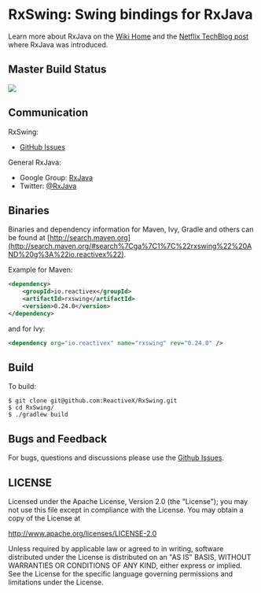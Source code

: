 # RxSwing: Swing bindings for RxJava

Learn more about RxJava on the <a href="https://github.com/ReactiveX/RxJava/wiki">Wiki Home</a> and the <a href="http://techblog.netflix.com/2013/02/rxjava-netflix-api.html">Netflix TechBlog post</a> where RxJava was introduced.

## Master Build Status

<a href='https://travis-ci.org/ReactiveX/RxSwing/builds'><img src='https://travis-ci.org/ReactiveX/RxSwing.svg?branch=0.x'></a>

## Communication
RxSwing:
- [GitHub Issues](https://github.com/ReactiveX/RxSwing/issues)

General RxJava:
- Google Group: [RxJava](http://groups.google.com/d/forum/rxjava)
- Twitter: [@RxJava](http://twitter.com/RxJava)

## Binaries

Binaries and dependency information for Maven, Ivy, Gradle and others can be found at [http://search.maven.org](http://search.maven.org/#search%7Cga%7C1%7C%22rxswing%22%20AND%20g%3A%22io.reactivex%22).

Example for Maven:

```xml
<dependency>
    <groupId>io.reactivex</groupId>
    <artifactId>rxswing</artifactId>
    <version>0.24.0</version>
</dependency>
```
and for Ivy:

```xml
<dependency org="io.reactivex" name="rxswing" rev="0.24.0" />
```

## Build

To build:

```
$ git clone git@github.com:ReactiveX/RxSwing.git
$ cd RxSwing/
$ ./gradlew build
```

## Bugs and Feedback

For bugs, questions and discussions please use the [Github Issues](https://github.com/ReactiveX/RxSwing/issues).

 
## LICENSE

Licensed under the Apache License, Version 2.0 (the "License");
you may not use this file except in compliance with the License.
You may obtain a copy of the License at

<http://www.apache.org/licenses/LICENSE-2.0>

Unless required by applicable law or agreed to in writing, software
distributed under the License is distributed on an "AS IS" BASIS,
WITHOUT WARRANTIES OR CONDITIONS OF ANY KIND, either express or implied.
See the License for the specific language governing permissions and
limitations under the License.

